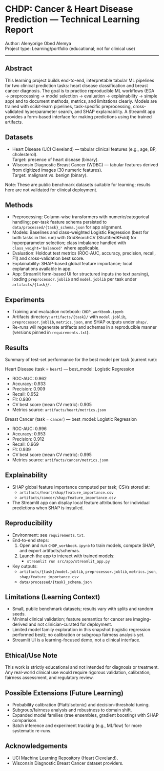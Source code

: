 # CHDP: Cancer & Heart Disease Prediction — Technical Learning Report

Author: Alenyorige Obed Alemya  
Project type: Learning/portfolio (educational; not for clinical use)

---

## Abstract
This learning project builds end-to-end, interpretable tabular ML pipelines for two clinical prediction tasks: heart disease classification and breast cancer diagnosis. The goal is to practice reproducible ML workflows (EDA → preprocessing → model selection → evaluation → explainability → simple app) and to document methods, metrics, and limitations clearly. Models are trained with scikit-learn pipelines, task-specific preprocessing, cross-validated hyperparameter search, and SHAP explainability. A Streamlit app provides a form-based interface for making predictions using the trained artifacts.

## Datasets
- Heart Disease (UCI Cleveland) — tabular clinical features (e.g., age, BP, cholesterol).  
  Target: presence of heart disease (binary).
- Wisconsin Diagnostic Breast Cancer (WDBC) — tabular features derived from digitized images (30 numeric features).  
  Target: malignant vs. benign (binary).

Note: These are public benchmark datasets suitable for learning; results here are not validated for clinical deployment.

## Methods
- Preprocessing: Column-wise transformers with numeric/categorical handling; per-task feature schema persisted to `data/processed/{task}_schema.json` for app alignment.
- Models: Baselines and class-weighted Logistic Regression (best for both tasks in this run) with GridSearchCV (StratifiedKFold) for hyperparameter selection; class imbalance handled with `class_weight='balanced'` where applicable.
- Evaluation: Holdout test metrics (ROC-AUC, accuracy, precision, recall, F1) and cross-validation best score.
- Explainability: SHAP-based global feature importance; local explanations available in app.
- App: Streamlit form-based UI for structured inputs (no text parsing), loading `preprocessor.joblib` and `model.joblib` per task under `artifacts/{task}/`.

## Experiments
- Training and evaluation notebook: `CHDP_workbook.ipynb`  
- Artifacts directory: `artifacts/{task}/` with `model.joblib`, `preprocessor.joblib`, `metrics.json`, and SHAP outputs under `shap/`.
- Re-runs will regenerate artifacts and schemas in a reproducible manner (versions pinned in `requirements.txt`).

## Results
Summary of test-set performance for the best model per task (current run):

Heart Disease (task = `heart`) — best_model: Logistic Regression
- ROC-AUC: 0.962
- Accuracy: 0.933
- Precision: 0.909
- Recall: 0.952
- F1: 0.930
- CV best score (mean CV metric): 0.905
- Metrics source: `artifacts/heart/metrics.json`

Breast Cancer (task = `cancer`) — best_model: Logistic Regression
- ROC-AUC: 0.996
- Accuracy: 0.953
- Precision: 0.912
- Recall: 0.969
- F1: 0.939
- CV best score (mean CV metric): 0.995
- Metrics source: `artifacts/cancer/metrics.json`

## Explainability
- SHAP global feature importance computed per task; CSVs stored at:
  - `artifacts/heart/shap/feature_importance.csv`
  - `artifacts/cancer/shap/feature_importance.csv`
- The Streamlit app can display local feature attributions for individual predictions when SHAP is installed.

## Reproducibility
- Environment: see `requirements.txt`.
- End-to-end steps:
  1. Open and run `CHDP_workbook.ipynb` to train models, compute SHAP, and export artifacts/schemas.
  2. Launch the app to interact with trained models:
     - `streamlit run src/app/streamlit_app.py`
- Key outputs:
  - `artifacts/{task}/model.joblib`, `preprocessor.joblib`, `metrics.json`, `shap/feature_importance.csv`
  - `data/processed/{task}_schema.json`

## Limitations (Learning Context)
- Small, public benchmark datasets; results vary with splits and random seeds.
- Minimal clinical validation; feature semantics for cancer are imaging-derived and not clinician-curated for deployment.
- Limited model family exploration in this snapshot (logistic regression performed best); no calibration or subgroup fairness analysis yet.
- Streamlit UI is a learning-focused demo, not a clinical interface.

## Ethical/Use Note
This work is strictly educational and not intended for diagnosis or treatment. Any real-world clinical use would require rigorous validation, calibration, fairness assessment, and regulatory review.

## Possible Extensions (Future Learning)
- Probability calibration (Platt/Isotonic) and decision-threshold tuning.
- Subgroup/fairness analysis and robustness to domain shift.
- Expanded model families (tree ensembles, gradient boosting) with SHAP comparison.
- Batch inference and experiment tracking (e.g., MLflow) for more systematic re-runs.

## Acknowledgements
- UCI Machine Learning Repository (Heart Cleveland).  
- Wisconsin Diagnostic Breast Cancer dataset providers.
